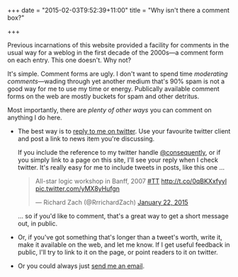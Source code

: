+++
date = "2015-02-03T9:52:39+11:00"
title = "Why isn't there a comment box?"

+++

Previous incarnations of this website provided a facility for comments in the usual way for a weblog in the first decade of the 2000s&mdash;a comment form on each entry. This one doesn't. Why not?

<!--more-->

It's simple. Comment forms are ugly. I don't want to spend time *moderating comments*&mdash;wading through yet another medium that's 90% spam is  not a good way for me to use my time or energy. Publically available comment forms on the web are mostly buckets for spam and other detritus. 

Most importantly, there are *plenty of other ways* you can comment on anything I do here. 

* The best way is to [reply to me on twitter](http://twitter.com/consequently). Use your favourite twitter client and post a link to news item you're discussing. 
	
	If you include the reference to my twitter handle [@consequently](http://twitter.com/consequently),  or if you simply link to a page on this site, I'll see your reply when I check twitter. It's really easy for me to include tweets in posts, like this one &hellip; <blockquote class="twitter-tweet" lang="en"><p>All-star logic workshop in Banff, 2007 <a href="https://twitter.com/hashtag/TT?src=hash">#TT</a> <a href="http://t.co/0qBKXxfyyl">http://t.co/0qBKXxfyyl</a> <a href="http://t.co/yMX8yHufgn">pic.twitter.com/yMX8yHufgn</a></p>&mdash; Richard Zach (@RrrichardZach) <a href="https://twitter.com/RrrichardZach/status/558299627569836032">January 22, 2015</a></blockquote> <script async src="//platform.twitter.com/widgets.js" charset="utf-8"></script> &hellip; so if you'd like to comment, that's a great way to get a short message out, in public. 

* Or, if you've got something that's longer than a tweet's worth, write it, make it available on the web, and let me know. If I get useful feedback in public, I'll try to link to it on the page, or point readers to it on twitter. 

* Or you could always just [send me an email](#about).
